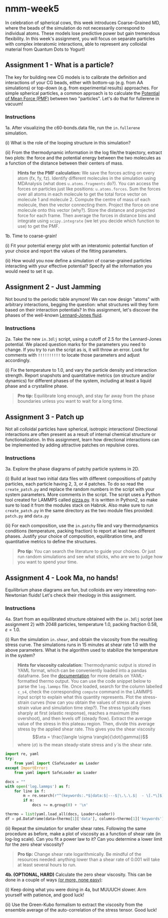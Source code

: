 # nmm-week5

In celebration of spherical cows, this week introduces Coarse-Grained MD, where the beads of the simulation do not necessarily correspond to individual atoms. These models lose predictive power but gain tremendous flexibility. In this week's assignment, you will focus on separate particles with complex interatomic interactions, able to represent any colloidal material from Quantum Dots to Yogurt!

## Assignment 1 - What is a particle?

The key for building new CG models is to calibrate the definition and interactions of your CG beads, either with bottom-up (e.g. from AA simulations) or top-down (e.g. from experimental results) approaches. For simple spherical particles, a common approach is to calculate the [Potential of Mean Force (PMF)](https://en.wikipedia.org/wiki/Potential_of_mean_force) between two "particles". Let's do that for fullerene in vacuum!

### Instructions

1a. After visualizing the c60-bonds.data file, run the `in.fullerene` simulation.

(i) What is the role of the looping structure in this simulation?

(ii) From the thermodynamic information in the log file/the trajectory, extract two plots: the force and the potential energy between the two molecules as a function of the distance between their centers of mass.

> **Hints for the PMF calculation:** We save the forces acting on every atom (fx, fy, fz). Identify different molecules in the simulation using MDAnalysis (what does `u.atoms.fragments` do?). You can access the forces on particles just like positions: `u.atoms.forces`. Sum the forces over all atoms in each molecule to get the total force vector on molecule 1 and molecule 2. Compute the centre of mass of each molecule, then the vector connecting them. Project the force on one molecule onto this vector (why?). Store the distance and projected force for each frame. Then average the forces in distance bins and integrate using `scipy.integrate` (we let you decide which function to use) to get the PMF.

1b. Time to coarse-grain!

(i) Fit your potential energy plot with an interatomic potential function of your choice and report the values of the fitting parameters. 

(ii) How would you now define a simulation of coarse-grained particles interacting with your effective potential? Specify all the information you would need to set it up.

## Assignment 2 - Just Jamming

Not bound to the periodic table anymore! We can now design "atoms" with arbitrary interactions, begging the question: what structures will they form based on their interaction potentials? In this assignment, let's discover the phases of the well-known [Lennard-Jones fluid](https://en.wikipedia.org/wiki/Lennard-Jones_potential).

### Instructions

2a. Take the new `in.3dlj` script, using a cutoff of 2.5 for the Lennard-Jones potential. We placed question marks for the parameters you need to change. If you try to run the script as is, it will throw an error. Look for comments with `!!!!!!!!!!` to locate those parameters and adjust accordingly.

(i) Fix the temperature to 1.0, and vary the particle density and interaction strength. Report snapshots and quantitative metrics (on structure and/or dynamics) for different phases of the system, including at least a liquid phase and a crystalline phase.

> **Pro tip:** Equilibrate long enough, and stay far away from the phase boundaries unless you want to wait for a long time.

## Assignment 3 - Patch up

Not all colloidal particles have spherical, isotropic interactions! Directional interactions are often present as a result of internal chemical structure or functionalization. In this assignment, learn how directional interactions can be implemented by adding attractive patches on repulsive cores.

### Instructions 

3a. Explore the phase diagrams of patchy particle systems in 2D.

(i) Build at least two initial data files with different compositions of patchy particles, each particle having 2, 3, or 4 patches. To do so read the `create_patch.py` and replace the random numbers in the script with your system parameters. More comments in the script. The script uses a Python tool created for LAMMPS called [pizza.py](https://lammps.github.io/pizza/). It is written in Python2, so make sure to load it from the modules stack on Habrok. Also make sure to run `create_patch.py` in the same directory as the two module files provided: `patch.py` and `data.py` 

(ii) For each composition, use the `in.patchy` file and vary thermodynamics conditions (temperature, packing fraction) to report at least two different phases. Justify your choice of composition, equilibration time, and quantitative metrics to define the structures. 

> **Pro tip:** You can search the literature to guide your choices. Or just run random simulations and see what sticks, who are we to judge how you want to spend your time.

## Assignment 4 - Look Ma, no hands!

Equilibrium phase diagrams are fun, but colloids are very interesting non-Newtonian fluids! Let's check their rheology in this assignment. 

### Instructions

4a. Start from an equilibrated structure obtained with the `in.3dlj` script (see assignment 2) with 2048 particles, temperature 1.0, packing fraction 0.58, $\varepsilon = 1.0$.


(i) Run the simulation `in.shear`, and obtain the viscosity from the resulting stress curve. The simulations runs in 15 minutes at shear rate 1.0 with the above parameters. What is the algorithm used to stabilize the temperature in the system?

> **Hints for viscosity calculation:** Thermodynamic output is stored in YAML format, which can be conveniently loaded into a pandas dataframe. See the [documentation](https://docs.lammps.org/Howto_structured_data.html#yaml-format-thermo-style-or-dump-style-output) for more details on YAML-formatted thermo output. You can use the code snippet below to parse the `log.lammps` file. Once loaded, search for the column labelled `c_s4`, check the corresponding `compute` command in the LAMMPS input script to explain what this quantity represents. Plot the stress-strain curves (how can you obtain the values of stress at a given strain value and simulation time step?). The stress typically rises sharply at first (elastic response), reaches a maximum (the overshoot), and then levels off (steady flow). Extract the average value of the stress in this plateau region. Then, divide this average stress by the applied shear rate. This gives you the shear viscosity
$$\eta = \frac{\langle \sigma \rangle}{\dot{\gamma}}$$ where $\langle \sigma \rangle$ is the mean steady-state stress and $\dot{\gamma}$ is the shear rate.

```python
import re, yaml
try:
    from yaml import CSafeLoader as Loader
except ImportError:
    from yaml import SafeLoader as Loader

docs = ""
with open('log.lammps') as f:
    for line in f:
        m = re.search(r"^(keywords:.*$|data:$|---$|\.\.\.$|  - \[.*\]$)", line)
        if m:
            docs += m.group(0) + '\n'

thermo = list(yaml.load_all(docs, Loader=Loader))
df = pd.DataFrame(data=thermo[1]['data'], columns=thermo[1]['keywords'])
```




(ii) Repeat the simulation for smaller shear rates. Following the same procedure as before, make a plot of viscosity as a function of shear rate (in log-log scale). Can you fit a power law to it? Can you determine a lower limit for the zero shear viscosity? 

> **Pro tip:** Change shear rate logarithmically. Be mindful of the resources needed: anything lower than a shear rate of 0.001 will take at least several hours to run.

**4b. (OPTIONAL, HARD)** Calculate the zero shear viscosity. This can be done in a couple of ways [(or more, none easy)](https://docs.lammps.org/Howto_viscosity.html):

(i) Keep doing what you were doing in 4a, but MUUUCH slower. Arm yourself with patience, and good luck!

(ii) Use the Green-Kubo formalism to extract the viscosity from the ensemble average of the auto-correlation of the stress tensor. Good luck!


